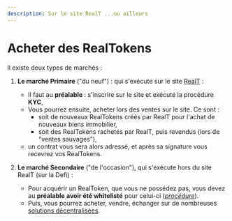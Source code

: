 ```yaml
---
description: Sur le site RealT ...ou ailleurs
---
```


# Acheter des RealTokens

Il existe deux types de marchés :

1.  **Le marché Primaire** ("du neuf") : qui s'exécute sur le site [RealT](https://realt.co/)  :

    * Il faut au **préalable** : s'inscrire sur le site et exécuté la procédure **KYC**,
    * Vous pourrez ensuite,  acheter lors des ventes sur le site. Ce sont :&#x20;
      * soit de nouveaux RealTokens créés par RealT pour l'achat de nouveaux biens immobilier,
      * soit des RealTokens rachetés par RealT, puis revendus (lors de "ventes sauvages"),
    * un contrat vous sera alors adressé, et après sa signature vous recevrez vos RealTokens.


2. **Le marché Secondaire** ("de l'occasion"), qui s'exécute hors du site RealT (sur la Defi) :&#x20;
   * Pour acquérir un RealToken, que vous ne possédez pas, vous devez au **préalable** **avoir été whitelisté** pour celui-ci ([_procédure_](../procedure-de-whitelisting.md)).
   * Puis, vous pourrez acheter, vendre, échanger sur de nombreuses [solutions décentralisées](../../defi-realt/dex-swap/).
